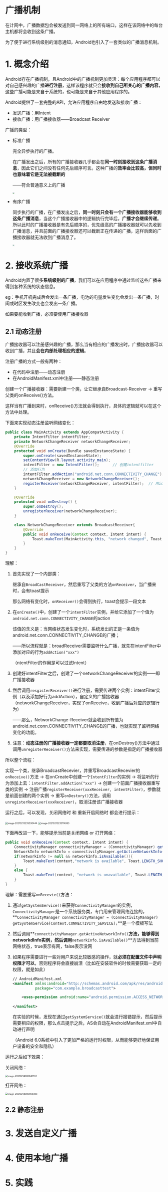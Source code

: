 # 广播机制

在计网中，广播数据包会被发送到同一网络上的所有端口，这样在该网络中的每台主机都将会收到这条广播。

为了便于进行系统级别的消息通知，Android也引入了一套类似的广播消息机制。

# 1. 概念介绍

Android存在广播机制，且Android中的广播机制更加灵活：每个应用程序都可以对自己感兴趣的广播**进行注册**，这样该程序就只会**接收到自己所关心的广播内容**，这些广播可能是来自于系统的，也可能是来自于其他应用程序的。

Android提供了一套完整的API，允许应用程序自由地发送和接收广播：

- 发送广播：用Intent
- 接收广播：用广播接收器——Broadcast Receiver

广播的类型：

- 标准广播

  完全异步执行的广播。

  在广播发出之后，所有的广播接收器几乎都会在**同一时刻接收到这条广播消息**，因此它们之间没有任何先后顺序可言。这种广播的**效率会比较高，但同时也意味着它是无法被截断的**

  ——符合普通意义上的广播

  <img src="pic/standard_broadcast.jpg" style="zoom: 33%;" >

- 有序广播

  同步执行的广播，在广播发出之后，**同一时刻只会有一个广播接收器能够收到这条广播消息**，当这个广播接收器中的逻辑执行完毕后，**广播才会继续传递**。所以此时的广播接收器是有先后顺序的，优先级高的广播接收器就可以先收到广播消息，并且前面的广播接收器还可以截断正在传递的广播，这样后面的广播接收器就无法收到广播消息了。

  <img src="pic/ordered_broadcast.jpg" style="zoom: 33%;" >



# 2. 接收系统广播

Android内置了很多**系统级别的广播**，我们可以在应用程序中通过监听这些广播来得到各种系统的状态信息。

eg：手机开机完成后会发出一条广播，电池的电量发生变化会发出一条广播，时间或时区发生改变也会发出一条广播。

如果要能收到广播，必须要使用广播接收器

## 2.1 动态注册

广播接收器可以注册感兴趣的广播，那么当有相应的广播发出时，广播接收器可以收到广播，并且**会在内部处理相应的逻辑**。

注册广播的方式一般有两种：

- 在代码中注册——动态注册
- 在AndroidManifest.xml中注册——静态注册

创建一个广播接收器：需要新建一个类，让它继承自Broadcast-Receiver -> 重写父类的onReceive()方法。

这样当有广播到来时，onReceive()方法就会得到执行，具体的逻辑就可以在这个方法中处理。

下面来实现动态注册监听网络变化：

```java
public class MainActivity extends AppCompatActivity {
    private IntentFilter intentFilter;
    private NetworkChangeReceiver networkChangeReceiver;
    @Override
    protected void onCreate(Bundle savedInstanceState) {
        super.onCreate(savedInstanceState);
        setContentView(R.layout.activity_main);
        intentFilter = new IntentFilter();		// 创建intentfilter
        // 添加行为
        intentFilter.addAction("android.net.conn.CONNECTIVITY_CHANGE");
        networkChangeReceiver = new NetworkChangeReceiver();
        registerReceiver(networkChangeReceiver, intentFilter);	// 用intentfilter注册broadCastReceiver
    }

    @Override
    protected void onDestroy() {
        super.onDestroy();
        unregisterReceiver(networkChangeReceiver);
    }

    class NetworkChangeReceiver extends BroadcastReceiver{
        @Override
        public void onReceive(Context context, Intent intent) {
            Toast.makeText(MainActivity.this, "network changed", Toast.LENGTH_SHORT);
        }
    }
}
```

理解：

1. 首先实现了一个内部类：

   继承自`BroadCastReceiver`，然后重写了父类的方法`onReceiver`，当广播来时，会有toast提示

   那么网络有变化时，`onReceiver()`会得到执行，toast会提示一段文本

2. 在`onCreate()`中，创建了一个`intentFilter`实例，并给它添加了一个值为`android.net.conn.CONNECTIVITY_CHANGE`的action

   该值的含义是：当网络状态发生变化时，系统发出的正是一条值为android.net.conn.CONNECTIVITY_CHANGE的广播；

   ——所以流程就是：broadReceiver需要监听什么广播，就先在intentFilter中添加对应的行为`addAction("xxx")`

   （ntentFilter的作用是可以过滤Intent）

3. 创建好intentFilter之后，创建了一个networkChangeReceiver的实例——即广播接收器

4. 然后调用`resgisterReceiver()`进行注册，需要传递两个实例：intentFilter实例（以及添加好行为addAction），自定义的广播接收器（networkChangeReceiver，实现了onReceive，收到广播后对应的逻辑行为）

   ——那么，NetworkChange-Receiver就会收到所有值为android.net.conn.CONNECTIVITY_CHANGE的广播，也就实现了监听网络变化的功能。

5. 注意：**动态注册的广播接收器一定都要取消注册**，在onDestroy()方法中通过调用`unregisterReceiver()`方法来实现，需要传递的参数是指定的广播接收器

所以整个流程：

实现一个类，继承BroadcastRecevier，并重写BroadcastRecevier的`onReceive()`方法 -> 在onCreate中创建一个`IntentFilter`的实例 -> 将监听的行为添加上去：`intentFilter.addAction("xxx")` -> 创建一个前面广播接收器重写类的实例 -> 注册广播`registerReceiver(xxxReceiver, intentFilter)`，参数就是前面创建的两个实例 -> 重写`onDestory()`方法，调用`unregisterReceiver(xxxReceiver)`，取消注册该广播接收器

运行之后，可以发现，关闭网络时 和 重新开启网络时 都会进行提示：

<img src="pic\image-20210213235030444.png" alt="image-20210213235030444" style="zoom:50%;" />

<img src="pic\image-20210213235114083.png" alt="image-20210213235114083" style="zoom:50%;" />

下面再改进一下，能够提示当前是关闭网络 or 打开网络：

```java
public void onReceive(Context context, Intent intent) {
    ConnectivityManager connectivityManager = (ConnectivityManager) getSystemService(Context.CONNECTIVITY_SERVICE);
    NetworkInfo networkInfo = connectivityManager.getActiveNetworkInfo();
    if(networkInfo != null && networkInfo.isAvailable()){
        Toast.makeText(context,"network is available", Toast.LENGTH_SHORT).show();
    }
    else {
        Toast.makeText(context, "network is unavailable", Toast.LENGTH_SHORT).show();
    }
}
```

理解：需要重写`onRecevie()`方法：

1. 通过`getSystemService()`来获得`ConnectivityManager`的实例，`ConnectivityManager`是一个系统服务类，专门用来管理网络连接的，**`ConnectivityManager connectivityManager = (ConnectivityManager) getSystemService(Context.CONNECTIVITY_SERVICE);`**是一个模板写法

2. 然后调用**`connectivityManager.getActiveNetworkInfo()`**方法，能够得到networkdInfo实例，然后调用**`networkInfo.isAvailable()`**方法得到当前网络状态，true表示有网，false表示没网

3. 如果程序需要进行一些对用户来说比较敏感的操作，就**必须在配置文件中声明权限才可以**，否则程序将会直接崩溃（比如在安装软件的时候需要获取一定的权限，就是如此）

   ```xml
   // AndroidManifest.xml
   <manifest xmlns:android="http://schemas.android.com/apk/res/android" 
             package="com.example.broadcasttest">
   
       <uses-permission android:name="android.permission.ACCESS_NETWORK_STATE" />
       
   </manifest>
   ```

   在实验的时候，发现在通过`getSystemService()`就会进行报错提示，然后提示需要相应的权限，那么点击提示之后，AS会自动在AndroidManifest.xml中自动进行声明

   （Android 6.0系统中引入了更加严格的运行时权限，从而能够更好地保证用户设备的安全和隐私）

运行之后如下效果：

关闭网络：

<img src="pic\image-20210214000845551.png" alt="image-20210214000845551" style="zoom:50%;" />

打开网络：

<img src="pic\image-20210214000904493.png" alt="image-20210214000904493" style="zoom:50%;" />

## 2.2 静态注册

































# 3. 发送自定义广播



# 4. 使用本地广播



# 5. 实践